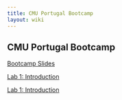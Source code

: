 ```yaml
---
title: CMU Portugal Bootcamp
layout: wiki
---
```


## CMU Portugal Bootcamp

[Bootcamp Slides](/assets/files/CMU_Bootcamp/slides.ipynb)

[Lab 1: Introduction](/assets/files/CMU_Bootcamp/Intro.ipynb)

[Lab 1: Introduction](/assets/files/CMU_Bootcamp/Metrics.ipynb)
